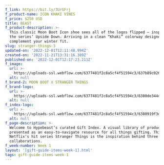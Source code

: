 ```yaml
---
f_link: https://bit.ly/3UrGFrj
f_product-name: ICON KHAKI VINES
f_price: $250 USD
title: BEAST
f_product-description: >-
  This classic Moon Boot Icon shoe sees all of the logos flipped — inspired by
  the series’ Upside Down. Arriving in a clean “Khaki” colorway designed to
  complement your winter fit.
slug: stranger-things-3
updated-on: '2022-12-01T12:11:48.994Z'
created-on: '2022-11-21T13:31:16.389Z'
published-on: '2022-12-01T12:17:23.211Z'
f_image:
  url: >-
    https://uploads-ssl.webflow.com/6377481f2c8a5cf4f51594c3/637b89c026e11c71ab2b40c6_HIGHKHAKI_2.png
  alt: null
f_brand-2: MOON BOOT X STRANGER THINGS
f_brand-logo:
  url: >-
    https://uploads-ssl.webflow.com/6377481f2c8a5cf4f51594c3/6380de344d9c4e8173e27413_WEEK01_NETFLIX_INDEXLOGO.png
  alt: null
f_index-logo:
  url: >-
    https://uploads-ssl.webflow.com/6377481f2c8a5cf4f51594c3/6380919f3df186ef4892c8de_GIFT_INDEX_LOGO_HYPENETFLIX.svg
  alt: null
f_page-description: >-
  Welcome to Hypebeast’s curated Gift Index. A visual library of products is
  presented as an easy-to-navigate resource for all things gifting. This week,
  Netflix's hit series Stranger Things is the inspiration behind three diverse
  collaborations.
f_week-number: Week 1
layout: '[gift-guide-items-week-1].html'
tags: gift-guide-items-week-1
---
```




